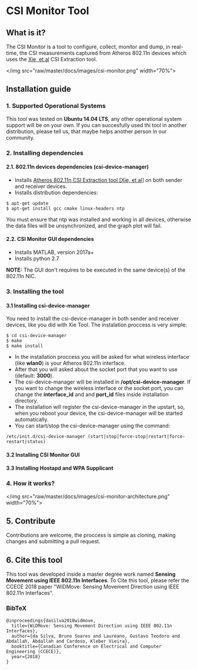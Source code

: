 # CSI Monitor Tool

## What is it?

The CSI Monitor is a tool to configure, collect, monitor and dump, in real-time, the CSI measurements captured from Atheros 802.11n devices which uses the [Xie, et al](http://pdcc.ntu.edu.sg/wands/Atheros/) CSI Extraction tool.

</img src="raw/master/docs/images/csi-monitor.png" width="70%">

## Installation guide

### 1. Supported Operational Systems

This tool was tested on **Ubuntu 14.04 LTS**, any other operational system support will be on your own. If you can succesfully used thi tool in another distribution, please tell us, that maybe helps another person in our community. 

### 2. Installing dependencies

#### 2.1. 802.11n devices dependencies (csi-device-manager)

- Installs [Atheros 802.11n CSI Extraction tool [Xie, et al]](http://pdcc.ntu.edu.sg/wands/Atheros/) on both sender and receiver devices. 
- Installs distribution dependencies:

```
$ apt-get update
$ apt-get install gcc cmake linux-headers ntp
```

You must ensure that ntp was installed and working in all devices, otherwise the data files will be unsynchronized, and the graph plot will fail.

#### 2.2. CSI Monitor GUI dependencies

- Installs MATLAB, version 2017a+
- Installs python 2.7

**NOTE:** The GUI don't requires to be executed in the same device(s) of the 802.11n NIC.

### 3. Installing the tool

#### 3.1 Installing csi-device-manager

You need to install the csi-device-manager in both sender and receiver devices, like you did with Xie Tool. The instalation proccess is very simple:

```
$ cd csi-device-manager
$ make
$ make install
```

- In the installation proccess you will be asked for what wireless interface (like **wlan0**) is your Atheros 802.11n interface.
- After that you will asked about the socket port that you want to use (default: **3000**).
- The csi-device-manager will be installed in **/opt/csi-device-manager**. If you want to change the wireless interface or the socket port, you can change the **interface_id** and and **port_id** files inside installation directory.
- The installation will register the csi-device-manager in the upstart, so, when you reboot your device, the csi-device-manager will be started automatically.
- You can start/stop the csi-device-manager using the command:
```
/etc/init.d/csi-device-manager (start|stop|force-stop|restart|force-restart|status)
```

#### 3.2 Installing CSI Monitor GUI

#### 3.3 Installing Hostapd and WPA Supplicant

### 4. How it works?

</img src="raw/master/docs/images/csi-monitor-architecture.png" width="70%">

## 5. Contribute

Contributions are welcome, the proccess is simple as cloning, making changes and submitting a pull request.


## 6. Cite this tool

This tool was developed inside a master degree work named **Sensing Movement using IEEE 802.11n Interfaces**. To Cite this tool, please refer the CCECE 2018 paper "WiDMove: Sensing Movement Direction using IEEE 802.11n Interfaces".


### BibTeX

```
@inproceedings{dasilva2018widmove,
  title={WiDMove: Sensing Movement Direction using IEEE 802.11n Interfaces},
  author={da Silva, Bruno Soares and Laureano, Gustavo Teodoro and Abdallah, Abdallah and Cardoso, Kleber Vieira},
  booktitle={Canadian Conference on Electrical and Computer Engineering (CCECE)},
  year={2018}
}
```
